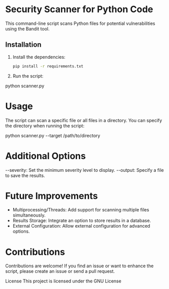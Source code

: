 # Security Scanner for Python Code

This command-line script scans Python files for potential vulnerabilities using the Bandit tool.

## Installation

1. Install the dependencies:

   ```bash
   pip install -r requirements.txt

2. Run the script:

  python scanner.py

# Usage

The script can scan a specific file or all files in a directory. You can specify the directory when running the script:


python scanner.py --target /path/to/directory

# Additional Options
--severity: Set the minimum severity level to display.
--output: Specify a file to save the results.

# Future Improvements

- Multiprocessing/Threads: Add support for scanning multiple files simultaneously.
- Results Storage: Integrate an option to store results in a database.
- External Configuration: Allow external configuration for advanced options.

# Contributions
Contributions are welcome! If you find an issue or want to enhance the script, please create an issue or send a pull request.

License
This project is licensed under the GNU License
